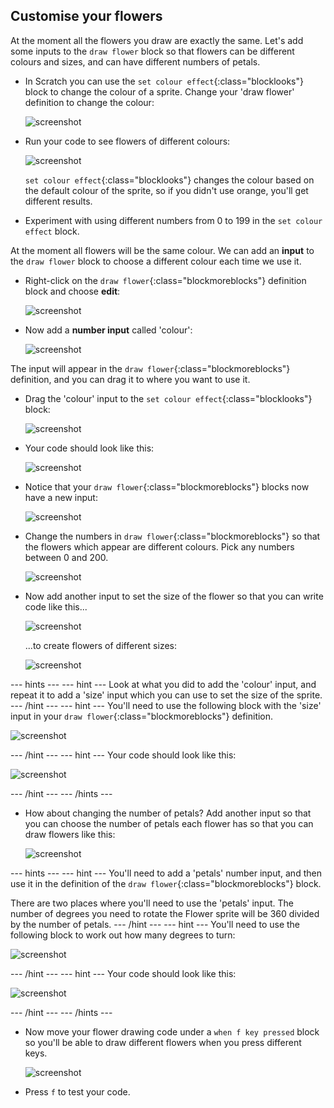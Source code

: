 
## Customise your flowers

At the moment all the flowers you draw are exactly the same. Let's add some inputs to the `draw flower` block so that flowers can be different colours and sizes, and can have different numbers of petals. 

+ In Scratch you can use the `set colour effect`{:class="blocklooks"} block to change the colour of a sprite. Change your 'draw flower' definition to change the colour: 

	![screenshot](images/flower-colour.png)	
   
+ Run your code to see flowers of different colours: 

	![screenshot](images/flower-pink.png)	

	`set colour effect`{:class="blocklooks"} changes the colour based on the default colour of the sprite, so if you didn't use orange, you'll get different results. 
	
+ Experiment with using different numbers from 0 to 199 in the `set colour effect` block. 
	
At the moment all flowers will be the same colour. We can add an **input** to the `draw flower` block to choose a different colour each time we use it. 

+ Right-click on the `draw flower`{:class="blockmoreblocks"} definition block and choose **edit**:
	
	![screenshot](images/flower-edit.png)	
	
+ Now add a **number input** called 'colour': 

	![screenshot](images/flower-colour-input.png)	
	
The input will appear in the `draw flower`{:class="blockmoreblocks"} definition, and you can drag it to where you want to use it.

+ Drag the 'colour' input to the `set colour effect`{:class="blocklooks"} block: 
	
	![screenshot](images/flower-use-colour.png)
	
+ Your code should look like this:

	![screenshot](images/flower-with-colour-input.png)
	
+ Notice that your `draw flower`{:class="blockmoreblocks"} blocks now have a new input: 

	![screenshot](images/flower-input-added.png)
	
+ Change the numbers in `draw flower`{:class="blockmoreblocks"} so that the flowers which appear are different colours. Pick any numbers between 0 and 200.

	![screenshot](images/flower-different-colours.png)
	
+ Now add another input to set the size of the flower so that you can write code like this...

	![screenshot](images/flower-different-sizes-code.png)

	...to create flowers of different sizes:

	![screenshot](images/flower-different-sizes.png)
	
--- hints ---
--- hint ---
Look at what you did to add the 'colour' input, and repeat it to add a 'size' input which you can use to set the size of the sprite. 
--- /hint ---
--- hint ---
You'll need to use the following block with the 'size' input in your `draw flower`{:class="blockmoreblocks"} definition. 

![screenshot](images/flower-size-blocks.png)

--- /hint ---
--- hint ---
Your code should look like this:

![screenshot](images/flower-size-code.png)

--- /hint ---
--- /hints ---

+ How about changing the number of petals? Add another input so that you can choose the number of petals each flower has so that you can draw flowers like this:

	![screenshot](images/flower-petals.png)


--- hints ---
--- hint ---
You'll need to add a 'petals' number input, and then use it in the definition of the `draw flower`{:class="blockmoreblocks"} block. 

There are two places where you'll need to use the 'petals' input. The number of degrees you need to rotate the Flower sprite will be 360 divided by the number of petals. 
--- /hint ---
--- hint ---
You'll need to use the following block to work out how many degrees to turn:

![screenshot](images/flower-petals-blocks.png)

--- /hint ---
--- hint ---
Your code should look like this:

![screenshot](images/flower-petals-code.png)

--- /hint ---
--- /hints ---

+ Now move your flower drawing code under a `when f key pressed` block so you'll be able to draw different flowers when you press different keys. 

	![screenshot](images/flower-press-f.png)
	
+ Press `f` to test your code. 





	

 
